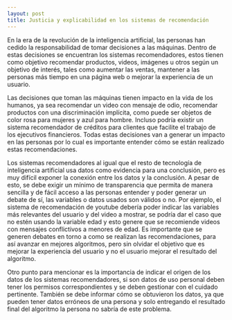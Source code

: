 ```yaml
---
layout: post
title: Justicia y explicabilidad en los sistemas de recomendación
---
```


En la era de la revolución de la inteligencia artificial, las personas han cedido la responsabilidad de tomar decisiones a las máquinas. Dentro de estas decisiones se encuentran los sistemas recomendadores, estos tienen como objetivo recomendar productos, videos, imágenes u otros según un objetivo de interés, tales como aumentar las ventas, mantener a las personas más tiempo en una página web o mejorar la experiencia de un usuario.

Las decisiones que toman las máquinas tienen impacto en la vida de los humanos, ya sea recomendar un video con mensaje de odio, recomendar productos con una discriminación implícita, como puede ser objetos de color rosa para mujeres y azul para hombre. Incluso podría existir un sistema recomendador de créditos para clientes que facilite el trabajo de los ejecutivos financieros. Todas estas decisiones van a generar un impacto en las personas por lo cual es importante entender cómo se están realizado estas recomendaciones.

Los sistemas recomendadores al igual que el resto de tecnología de inteligencia artificial usa datos como evidencia para una conclusión, pero es muy difícil exponer la conexión entre los datos y la conclusión. A pesar de esto, se debe exigir un mínimo de transparencia que permita de manera sencilla y de fácil acceso a las personas entender y poder generar un debate de sí, las variables o datos usados son válidos o no. Por ejemplo, el sistema de recomendación de youtube debería poder indicar las variables más relevantes del usuario y del video a mostrar, se podría dar el caso que no estén usando la variable edad y esto genere que se recomiende videos con mensajes conflictivos a menores de edad. Es importante que se generen debates en torno a como se realizan las recomendaciones, para así avanzar en mejores algoritmos, pero sin olvidar el objetivo que es mejorar la experiencia del usuario y no el usuario mejorar el resultado del algoritmo.

Otro punto para mencionar es la importancia de indicar el origen de los datos de los sistemas recomendadores, si son datos de uso personal deben tener los permisos correspondientes y se deben gestionar con el cuidado pertinente. También se debe informar cómo se obtuvieron los datos, ya que pueden tener datos erróneos de una persona y solo entregando el resultado final del algoritmo la persona no sabría de este problema.
